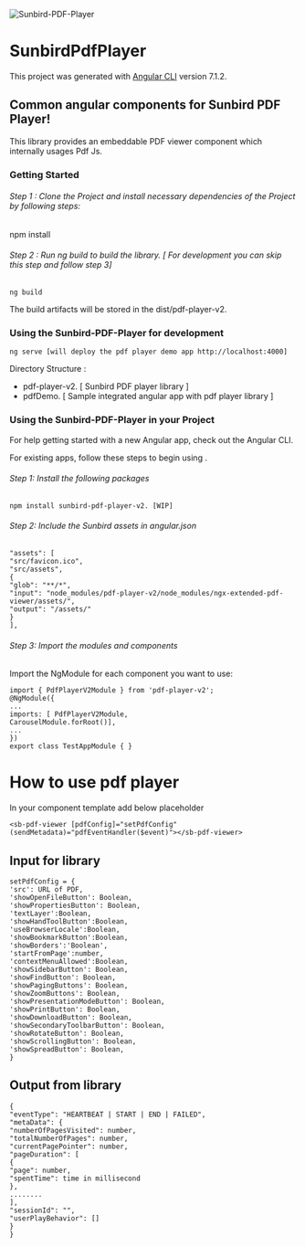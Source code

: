 ![Sunbird-PDF-Player](https://github.com/rahulshukla/sunbird-pdf-v2-ng7/workflows/Sunbird-PDF-Player/badge.svg)

# SunbirdPdfPlayer

  

This project was generated with [Angular CLI](https://github.com/angular/angular-cli) version 7.1.2.

  

## Common angular components for Sunbird PDF Player!

  

This library provides an embeddable PDF viewer component which internally usages Pdf Js.

  

### Getting Started

  

###### Step 1 : Clone the Project and install necessary dependencies of the Project by following steps:

  

npm install

  

###### Step 2 : Run ng build to build the library. [ For development you can skip this step and follow step 3]

    ng build

The build artifacts will be stored in the dist/pdf-player-v2.

### Using the Sunbird-PDF-Player for development

    ng serve [will deploy the pdf player demo app http://localhost:4000]

Directory Structure : 
 - pdf-player-v2. [ Sunbird PDF player library ]
 - pdfDemo. [ Sample integrated angular app with pdf player library ]

### Using the Sunbird-PDF-Player in your Project

For help getting started with a new Angular app, check out the Angular CLI.

For existing apps, follow these steps to begin using .
###### Step 1: Install the following packages

    npm install sunbird-pdf-player-v2. [WIP]

###### Step 2: Include the Sunbird assets in angular.json


    "assets": [
    "src/favicon.ico",
    "src/assets",
    {
    "glob": "**/*",
    "input": "node_modules/pdf-player-v2/node_modules/ngx-extended-pdf-viewer/assets/",
    "output": "/assets/"
    }
    ],

###### Step 3: Import the modules and components

Import the NgModule for each component you want to use:

  

    import { PdfPlayerV2Module } from 'pdf-player-v2';
    @NgModule({
    ...
    imports: [ PdfPlayerV2Module,
    CarouselModule.forRoot()],
    ...
    })
    export class TestAppModule { }

 
# How to use pdf player

In your component template add below placeholder 

    <sb-pdf-viewer [pdfConfig]="setPdfConfig" (sendMetadata)="pdfEventHandler($event)"></sb-pdf-viewer>

  
## Input for library

    setPdfConfig = {
    'src': URL of PDF,
    'showOpenFileButton': Boolean,
    'showPropertiesButton': Boolean,
    'textLayer':Boolean,
    'showHandToolButton':Boolean,
    'useBrowserLocale':Boolean,
    'showBookmarkButton':Boolean,
    'showBorders':'Boolean',
    'startFromPage':number,
    'contextMenuAllowed':Boolean,
    'showSidebarButton': Boolean,
    'showFindButton': Boolean,
    'showPagingButtons': Boolean,
    'showZoomButtons': Boolean,
    'showPresentationModeButton': Boolean,
    'showPrintButton': Boolean,
    'showDownloadButton': Boolean,
    'showSecondaryToolbarButton': Boolean,
    'showRotateButton': Boolean,
    'showScrollingButton': Boolean,
    'showSpreadButton': Boolean,
    }

  

## Output from library

    {
    "eventType": "HEARTBEAT | START | END | FAILED",
    "metaData": {
    "numberOfPagesVisited": number,
    "totalNumberOfPages": number,
    "currentPagePointer": number,
    "pageDuration": [
    {
    "page": number,
    "spentTime": time in millisecond
    },
    ........
    ],
    "sessionId": "",
    "userPlayBehavior": []
    }
    }
